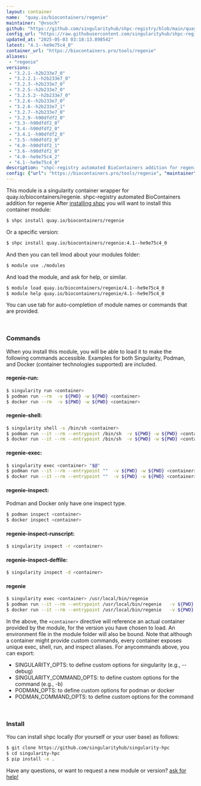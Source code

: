 ```yaml
---
layout: container
name:  "quay.io/biocontainers/regenie"
maintainer: "@vsoch"
github: "https://github.com/singularityhub/shpc-registry/blob/main/quay.io/biocontainers/regenie/container.yaml"
config_url: "https://raw.githubusercontent.com/singularityhub/shpc-registry/main/quay.io/biocontainers/regenie/container.yaml"
updated_at: "2025-05-03 03:18:13.898542"
latest: "4.1--he9e75c4_0"
container_url: "https://biocontainers.pro/tools/regenie"
aliases:
 - "regenie"
versions:
 - "3.2.1--h2b233e7_0"
 - "3.2.2.1--h2b233e7_0"
 - "3.2.3--h2b233e7_0"
 - "3.2.5--h2b233e7_0"
 - "3.2.5.2--h2b233e7_0"
 - "3.2.6--h2b233e7_0"
 - "3.2.6--h2b233e7_1"
 - "3.2.7--h2b233e7_0"
 - "3.2.9--h90dfdf2_0"
 - "3.3--h90dfdf2_0"
 - "3.4--h90dfdf2_0"
 - "3.4.1--h90dfdf2_0"
 - "3.5--h90dfdf2_0"
 - "4.0--h90dfdf2_1"
 - "3.6--h90dfdf2_0"
 - "4.0--he9e75c4_2"
 - "4.1--he9e75c4_0"
description: "shpc-registry automated BioContainers addition for regenie"
config: {"url": "https://biocontainers.pro/tools/regenie", "maintainer": "@vsoch", "description": "shpc-registry automated BioContainers addition for regenie", "latest": {"4.1--he9e75c4_0": "sha256:b80ef11ae80d613a5e8ab47f38d8e2cfc5a33c997af0151ee970a0f455487a57"}, "tags": {"3.2.1--h2b233e7_0": "sha256:fcba678511c3aa20834806a63412cdbb01efdd0936e13867e371c82e530e92f4", "3.2.2.1--h2b233e7_0": "sha256:80b207405ae5421d0eae3e005a6b47243a22828125df5b97631198d234231aff", "3.2.3--h2b233e7_0": "sha256:e27627a48b73f8b9445925680fd1ca3e0842481523af310f288ef9179b6313b0", "3.2.5--h2b233e7_0": "sha256:40cefe65158cb0ca2876242fa67c53dc6fee3aac0dd3c9fe6f90f625e409f9b3", "3.2.5.2--h2b233e7_0": "sha256:efe40ca68e341c96357f03e51279faadb2e1b5b6f67183752b35bce3663a1c74", "3.2.6--h2b233e7_0": "sha256:80ba1ecb86d7f8c8a5fcf14ac6dcbe6ecdc7c7126d318d4ed5c35d21919482f3", "3.2.6--h2b233e7_1": "sha256:932d01800cd61494e813e42a7f5828875759b3251bff4a30e00f3cd5ca349ae5", "3.2.7--h2b233e7_0": "sha256:921e8ff311fed17bec735dfe94c19eb6bbb220a9396d951a75887b8358751dd1", "3.2.9--h90dfdf2_0": "sha256:9912ef9d6a3fb0f9aaebc6362b042111e0b649e8228391650e6788819417542a", "3.3--h90dfdf2_0": "sha256:e47ef926671a2e3f1817117089e61309dac5e29ebc6f442510df8b6106fc4cd6", "3.4--h90dfdf2_0": "sha256:0ecdc8ef33794b93a7757afd880d69aa4d22989f5fc258eda72437f0c6d7659e", "3.4.1--h90dfdf2_0": "sha256:c823bc6992c9f2136c1ee143fb7564de930a4a562c043c581f9fd2c5da4bd357", "3.5--h90dfdf2_0": "sha256:df481155a319a3bf4fa6beb70f088f1f93737d1d5e734a80c1946f16e9bbac93", "4.0--h90dfdf2_1": "sha256:d030c052915db3713ac08d28faf5b5ae8b5e2a701326681e5a0d01c01956c532", "3.6--h90dfdf2_0": "sha256:97db57179f292ac8cb644914bc7d18b2098949d996c33e09ee771c8c9c954d5d", "4.0--he9e75c4_2": "sha256:b8adfd7067cc3f6e94a178a1e1acc1e1a672626b4ad2d013098221e2927232b7", "4.1--he9e75c4_0": "sha256:b80ef11ae80d613a5e8ab47f38d8e2cfc5a33c997af0151ee970a0f455487a57"}, "docker": "quay.io/biocontainers/regenie", "aliases": {"regenie": "/usr/local/bin/regenie"}}
---
```


This module is a singularity container wrapper for quay.io/biocontainers/regenie.
shpc-registry automated BioContainers addition for regenie
After [installing shpc](#install) you will want to install this container module:


```bash
$ shpc install quay.io/biocontainers/regenie
```

Or a specific version:

```bash
$ shpc install quay.io/biocontainers/regenie:4.1--he9e75c4_0
```

And then you can tell lmod about your modules folder:

```bash
$ module use ./modules
```

And load the module, and ask for help, or similar.

```bash
$ module load quay.io/biocontainers/regenie/4.1--he9e75c4_0
$ module help quay.io/biocontainers/regenie/4.1--he9e75c4_0
```

You can use tab for auto-completion of module names or commands that are provided.

<br>

### Commands

When you install this module, you will be able to load it to make the following commands accessible.
Examples for both Singularity, Podman, and Docker (container technologies supported) are included.

#### regenie-run:

```bash
$ singularity run <container>
$ podman run --rm  -v ${PWD} -w ${PWD} <container>
$ docker run --rm  -v ${PWD} -w ${PWD} <container>
```

#### regenie-shell:

```bash
$ singularity shell -s /bin/sh <container>
$ podman run --it --rm --entrypoint /bin/sh  -v ${PWD} -w ${PWD} <container>
$ docker run --it --rm --entrypoint /bin/sh  -v ${PWD} -w ${PWD} <container>
```

#### regenie-exec:

```bash
$ singularity exec <container> "$@"
$ podman run --it --rm --entrypoint ""  -v ${PWD} -w ${PWD} <container> "$@"
$ docker run --it --rm --entrypoint ""  -v ${PWD} -w ${PWD} <container> "$@"
```

#### regenie-inspect:

Podman and Docker only have one inspect type.

```bash
$ podman inspect <container>
$ docker inspect <container>
```

#### regenie-inspect-runscript:

```bash
$ singularity inspect -r <container>
```

#### regenie-inspect-deffile:

```bash
$ singularity inspect -d <container>
```


#### regenie

```bash
$ singularity exec <container> /usr/local/bin/regenie
$ podman run --it --rm --entrypoint /usr/local/bin/regenie   -v ${PWD} -w ${PWD} <container> -c " $@"
$ docker run --it --rm --entrypoint /usr/local/bin/regenie   -v ${PWD} -w ${PWD} <container> -c " $@"
```



In the above, the `<container>` directive will reference an actual container provided
by the module, for the version you have chosen to load. An environment file in the
module folder will also be bound. Note that although a container
might provide custom commands, every container exposes unique exec, shell, run, and
inspect aliases. For anycommands above, you can export:

 - SINGULARITY_OPTS: to define custom options for singularity (e.g., --debug)
 - SINGULARITY_COMMAND_OPTS: to define custom options for the command (e.g., -b)
 - PODMAN_OPTS: to define custom options for podman or docker
 - PODMAN_COMMAND_OPTS: to define custom options for the command

<br>

### Install

You can install shpc locally (for yourself or your user base) as follows:

```bash
$ git clone https://github.com/singularityhub/singularity-hpc
$ cd singularity-hpc
$ pip install -e .
```

Have any questions, or want to request a new module or version? [ask for help!](https://github.com/singularityhub/singularity-hpc/issues)